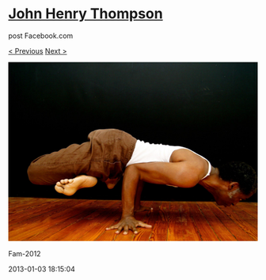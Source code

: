 # [John Henry Thompson](../README.md)
post Facebook.com

[< Previous](2013-01-04-2.md) [Next >](2013-01-03-2.md)

[![](../media/2013-01-03/Fam-2012.jpg)](../README.md)

Fam-2012

2013-01-03 18:15:04